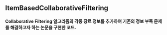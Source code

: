 ## ItemBasedCollaborativeFiltering


#### Collaborative Filtering 알고리즘의 각종 장르 정보를 추가하여 기존의 정보 부족 문제를 해결하고자 하는 논문을 구현한 코드.
